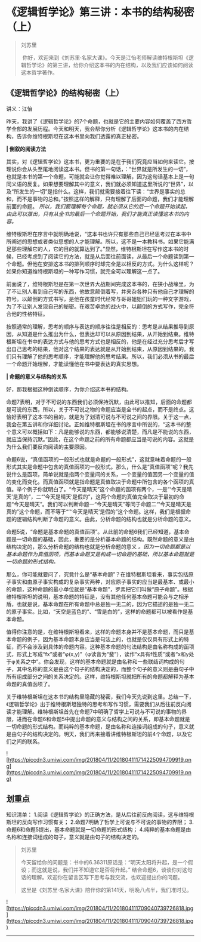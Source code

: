 # 《逻辑哲学论》第三讲：本书的结构秘密（上）

> 刘苏里
> 
>  你好，欢迎来到《刘苏里·名家大课》。今天是江怡老师解读维特根斯坦《逻辑哲学论》的第三讲，给你介绍这本书的内在结构，以及我们应该如何阅读这本哲学著作。

## 《逻辑哲学论》的结构秘密（上）

讲义：江怡

昨天，我讲了《逻辑哲学论》的7个命题，也就是它的主要内容如何覆盖了西方哲学全部的发展历程。今天和明天，我会帮你分析《逻辑哲学论》这本书的内在结构，告诉你维特根斯坦在这本书里向我们透露的真正秘密。

 **| 倒叙的阅读方法**

其实，对《逻辑哲学论》这本书，更为重要的是在于我们究竟应当如何来读它。按理说你会从头至尾地阅读这本书。但书的第一句话，：“世界就是所发生的一切”，也就是本书的第一个命题，可能就会让你觉得难以理解，因为这句话基本上是一句同义语的反复。如果想要理解其中的意义，我们就必须知道这里所说的“世界”，以及“所发生的一切”是指什么。这样，我们就需要接着往下读：“世界是事实的总和，而不是事物的总和。”按照这样的解释，只有理解了后面的命题，我们才能理解前面的命题。 *所以，我们要理解每个命题，就必须从它的后一个命题开始读起，由此可以推出，只有从全书的最后一个命题开始，我们才能真正读懂这本书的内容。*

维特根斯坦在序言中就明确地说，“这本书也许只有那些自己已经思考过在本书中所阐述的思想或者类似思想的人才能理解。所以，这不是一本教科书。如果它能满足那些理解它的人，它的目的就算达到了。”显然，维特根斯坦在写作这本书的时候，已经考虑到了阅读它的方法，就是从后面往前面读，从最后一个命题读到第一个命题。但他在安排这本书的排列顺序时却完全是以相反的方式。为什么这样呢？如果你知道维特根斯坦的一种写作习惯，就完全可以理解这一点了。

前面说了，维特根斯坦是在第一次世界大战期间完成这本书的，在狭小战壕里，为了不让别人看到自己写的东西，他故意颠倒着写，并夹杂各种只有他自己才理解的符号。以颠倒的方式书写，是他在孩童时代经常与哥哥姐姐们玩的一种文字游戏，为了不让别人发现自己的秘密。在艰苦卓绝的战火中，以颠倒的方式写作，完全符合他的性格特征。

按照通常的理解，思考的顺序与表达的顺序往往是相反的：思考是从结果推导到原因，从知道是什么推出为什么，但表达却可以从原因到结果，从开始到结束。维特根斯坦在书中的表达方式与他的思考方式也是相反的，他是在经过充分思考后才写出自己思考的结果，他对这个结果的表达就是从开始到结束，从原因到结果的。我们只有理解了他的思考顺序，才能理解他的思考结果。所以，我们必须从书的最后一个命题开始理解，才能读懂他在书中要表达的真实思想。

 **| 命题的意义与结构的关系**

好，那我根据这种倒读顺序，为你介绍这本书的结构。

命题7表明，对于不可说的东西我们必须保持沉默，由此可以推知，后面的命题都是可说的东西，所以，关于不可说之物的命题应当是全书的起点，而不是终点。这恰好表明了这本书的目的，就是为了划清可说与不可说之间的界限。关于这一点，我会在第五讲和你详细讨论。正如维特根斯坦在书的序言中所说的，“这本书的整个意义可以概括如下：凡是能够说的东西，都能够说清楚，而凡是不能说的东西，就应当保持沉默。”因此，在这个命题之前的所有命题都应当是可说的内容。这就是为什么我们要反向阅读的主要原因。

命题6说，“真值函项的一般形式也就是命题的一般形式”，这就意味着命题的一般形式其实是命题中包含的真值函项的一般形式。那么，什么是“真值函项”呢？我先说什么是函项，简单说就是指两个变量间的关系，一个变量的值因另一个变量的值的变化而变化。而真值函项就是指命题是真值取决于命题中所包含的各个函项的真值。举个例子你就明白了。“今天是晴天”这个命题的函项有两个，一是“‘今天是晴天’是真的”，二“‘今天是晴天’是假的”，这两个命题的真值完全取决于最初的命题“今天是晴天”。我们可以判断命题一“今天是晴天”等同于命题二“‘今天是晴天是真的”这个命题，而不等于“‘‘‘今天是晴天’是假的”这个命题。这样，我们是根据命题的逻辑结构判断了命题的意义。由此，分析命题的结构也就是分析命题的意义。

命题5说，“命题是基本命题的真值函项”。从此前的命题6我们已经知道，基本命题是一切命题的基础，因此，重要的是分析基本命题的结构。既然命题的意义是由结构决定的，那么分析命题的结构也就是分析命题的意义 *。因为一切命题都是以基本命题作为真值函项，而基本命题又是构成一切命题的基础，所以基本命题就是一切命题的形式结构。*

那么，你可能就要问了，究竟什么是“基本命题”？在维特根斯坦看来，事实包括原子事实和由原子事实构成的复杂事实两种，对应原子事实的应当是最基本、或最小的命题，这种命题的最小单位就是“基本命题”，罗素把它们叫做“原子命题”。根据维特根斯坦的说明，基本命题的特征是，没有其他任何基本命题可能会与之相矛盾，也就是说，基本命题在所有命题中总是独一无二的，因为它描述的是独一无二的原子事实。比如，“天空是蓝色的”、“雪是白的”，这样的命题都可以被看作是基本命题。

值得你注意的是，在维特根斯坦看来，这样的命题本身并不是基本命题，而只是基本命题的例子，因为基本命题本身应当是句法上的，也就是仅仅具有形式上的特征，而不会涉及到具体的命题内容。这种基本命题的句法结构是由名称构成的函项式，形式上写成“fx”或者“φ(x,y)”（φ读音为“斐”），读作“x具有f性质”或者“x和y处于φ关系之中”。你会发现，这样的基本命题就是由名称和一些联结词构成的句子，其中名称的意义是由这个句子的结构决定的，而整个句子的意义则是由句子中所有组成部分之间的关系决定的。这样，维特根斯坦就把所有的命题都解释为基本命题的真值函项了。

关于维特根斯坦在这本书的结构里隐藏的秘密，我们今天先说到这里。总结一下，《逻辑哲学论》出于维特根斯坦独特的思考和写作习惯，需要我们从后往前反向阅读才能理解。维特根斯坦首先在命题7中明确了哲学上可说与不可说的事物的界限，进而在命题6和命题5中提出命题的意义与结构之间的关系，即基本命题就是一切命题的形式结构。而纯粹的基本命题，是由名称和连接词组成的句子，意义就是由句子的结构决定的。明天，我们再来接着讲维特根斯坦的前4个命题，以及它们之间的联系。

![https://piccdn3.umiwi.com/img/201804/11/201804111714225094709919.png](https://piccdn3.umiwi.com/img/201804/11/201804111714225094709919.png)

## 划重点

知识清单：
1.阅读《逻辑哲学论》的正确方法，是从后往前反向阅读，这与维特根斯坦的反向写作习惯有关；
2.命题7明确了哲学上可说与不可说的事物的界限；
3.命题6和命题5提出，基本命题就是一切命题的形式结构；
4.纯粹的基本命题是由名称和连接词组成的句子，意义就是由句子的结构决定的。

> 刘苏里
> 
> 今天留给你的问题是：书中的6.36311原话是：“明天太阳将升起，是一个假设；而这就是说，我们并不知道它是否将升起。” 结合命题6，谈谈你对这句话的理解。欢迎你在留言区写下思考与我交流，也欢迎提出你的问题。
> 
> 这里是《刘苏里·名家大课》陪伴你的第141天，明晚八点半，我们准时见。

![https://piccdn3.umiwi.com/img/201804/11/201804111709040739726818.jpg](https://piccdn3.umiwi.com/img/201804/11/201804111709040739726818.jpg)

---

